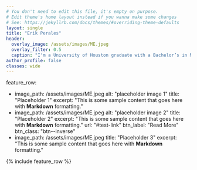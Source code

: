 ```yaml
---
# You don't need to edit this file, it's empty on purpose.
# Edit theme's home layout instead if you wanna make some changes
# See: https://jekyllrb.com/docs/themes/#overriding-theme-defaults
layout: single
title: "Erik Perales"
header:
  overlay_image: /assets/images/ME.jpeg
  overlay_filter: 0.5
  caption: "I'm a University of Houston graduate with a Bachelor’s in Mathematics and a minor in Data Science. I have experience in data analysis and customer service, with skills in tools like Excel, Python, and PowerBI. Passionate about problem-solving and teamwork, I enjoy discovering trends through data and delivering solutions. When I’m not working, I love capturing moments through photography, gaming, and staying updated with the latest tech. I’m committed to continuous learning and growth in both my personal and professional life."
author_profile: false
classes: wide
---
```


feature_row:
  - image_path: /assets/images/ME.jpeg
    alt: "placeholder image 1"
    title: "Placeholder 1"
    excerpt: "This is some sample content that goes here with **Markdown** formatting."
  - image_path: /assets/images/ME.jpeg
    alt: "placeholder image 2"
    title: "Placeholder 2"
    excerpt: "This is some sample content that goes here with **Markdown** formatting."
    url: "#test-link"
    btn_label: "Read More"
    btn_class: "btn--inverse"
  - image_path: /assets/images/ME.jpeg
    title: "Placeholder 3"
    excerpt: "This is some sample content that goes here with **Markdown** formatting."


{% include feature_row %}
